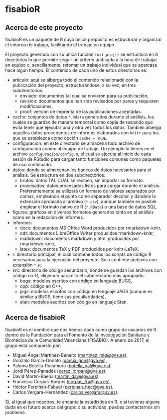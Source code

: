 # fisabioR
## Acerca de este proyecto
fisabioR es un paquete de R cuyo único propósito es estructurar y organizar el entorno de trabajo, facilitando el trabajo en equipo. 

El proyecto generado con su única función `init_proj()` se estructura en 8 directorios lo que permite seguir un criterio unificado a la hora de trabajar en equipo o, sencillamente, retomar un trabajo individual que se aparcase hace algún tiempo. El contenido de cada uno de estos directorios es:

+ articulo: aquí se alberga todo el contenido relacionado con la publicación del proyecto, estructurándose, a su vez, en tres subdirectorios.
    - enviado: documentos tal cual se enviaron para su publicación,
    - revision: documentos que han sido revisados por pares y requieren modificaciones,
    - proof: versión de imprenta de las publicaciones aceptadas.
+ cache: conjuntos de datos `*.Rdata` generados durante el análisis, los cuales se guardan de manera temporal como copia de respaldo que evita tener que ejecutar una y otra vez todos los datos. También alberga aquellos datos procedentes de informes elaborados con `knitr` para los que se establezca como opción `cache = TRUE`.
+ configuracion: en este directorio se almacena todo archivo de configuración común al equipo de trabajo. Un ejemplo lo tienes en el archivo `configuracion/config.R`, el cual se ejecuta al inicio de cada sesión de RStudio para cargar tanto funciones comunes como paquetes de uso continuado.
+ datos: donde se almacenan los bancos de datos necesarios para el análisis. Se estructura en dos subdirectorios:
    - brutos: datos TAL CUAL se reciben, sin importar su formato.
    - procesados: datos procesados listos para cargar durante el análisis. Preferentemente se utilizará un formato de valores separados por comas, empleando el punto como separador decimal y dándole la extensión apropiada al archivo (`*.csv`), aunque también es posible emplear el formato nativo de R (`*.RData`) o una base de datos SQL.
+ figuras: gráficos en diversos formatos generados tanto en el análisis como en la redacción de informes.
+ informes: 
    - docx: documentos MS Office Word producidos por rmarkdown-knitr,
    - odt: documentos LibreOffice Writer producidos rmarkdown-knitr,
    - markdown: documentos markdown y html producidos por rmarkdown-knitr,
    - latex: documentos TeX y PDF producidos por knitr-LaTeX.
+ r: directorio principal, el cual contiene todos los scripts de código R necesarios para la ejecución del proyecto. Solo contiene archivos con extensión `*.R`.
+ src: directorio de código secundario, donde se guardan los archivos con código no-R, eligiendo para ello el subdirectorio más apropiado:
    - bugs: modelos escritos con código en lenguaje BUGS,
    - cpp: código en C++,
    - jags: modelos escritos con código en lenguaje JAGS (aunque es similar a BUGS, tiene sus peculiaridades),
    - stan: modelos escritos con código en lenguaje Stan.


## Acerca de fisabioR
fisabioR es el nombre que nos hemos dado como grupo de usuarios de R dentro de la Fundación para el Fomento de la Investigación Sanitaria y Biomédica de la Comunidad Valenciana (FISABIO). A enero de 2017, el grupo está compuesto por:

+ Miguel Ángel Martínez-Beneito (martinez_mig@gva.es),
+ Gonzalo García-Donato (garcia_gon@gva.es),
+ Paloma Botella-Rocamora (botella_pal@gva.es),
+ Jordi Pérez-Panadés (perez_jorpan@gva.es),
+ David Martín-Baena (martin_dav@gva.es),
+ Francisca Corpas-Burgos (corpas_fra@gva.es),
+ Héctor Perpiñán-Fabuel (perpinan_hec@gva.es),
+ Carlos Vergara-Hernández (carlos.vergara@uv.es).

Si, al igual que nosotros, te encanta la estadística en R, o si tuvieras alguna duda en el futuro acerca del grupo o su actividad, puedes contactarnos sin problema.
